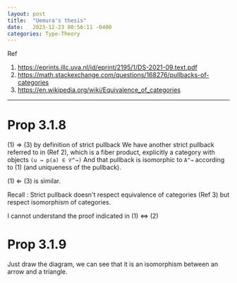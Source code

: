 ```yaml
---
layout: post
title:  "Uemura's thesis"
date:   2023-12-23 00:56:11 -0400
categories: Type-Theory
---
```


Ref 
1. https://eprints.illc.uva.nl/id/eprint/2195/1/DS-2021-09.text.pdf
2. https://math.stackexchange.com/questions/168276/pullbacks-of-categories
3. https://en.wikipedia.org/wiki/Equivalence_of_categories

***

# Prop 3.1.8
(1) ⇒ (3) by definition of strict pullback
We have another strict pullback referred to in (Ref 2), which is a fiber product, 
explicitly a category with objects `(u → p(a) ∈ 𝒞^→)`
And that pullback is isomorphic to `A^→` according to (1) (and uniqueness of the pullback). 

(1) ⇐ (3) is similar.


Recall : Strict pullback doesn't respect equivalence of categories (Ref 3) but respect isomorphism of categories. 

I cannot understand the proof indicated in (1) ⇔ (2) 

# Prop 3.1.9
Just draw the diagram, we can see that it is an isomorphism between an arrow and a triangle.

